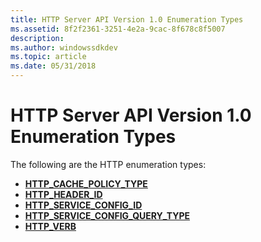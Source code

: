 ```yaml
---
title: HTTP Server API Version 1.0 Enumeration Types
ms.assetid: 8f2f2361-3251-4e2a-9cac-8f678c8f5007
description: 
ms.author: windowssdkdev
ms.topic: article
ms.date: 05/31/2018
---
```


# HTTP Server API Version 1.0 Enumeration Types

The following are the HTTP enumeration types:

-   [**HTTP\_CACHE\_POLICY\_TYPE**](/windows/desktop/api/Http/ne-http-_http_cache_policy_type)
-   [**HTTP\_HEADER\_ID**](/windows/desktop/api/Http/ne-http-_http_header_id)
-   [**HTTP\_SERVICE\_CONFIG\_ID**](/windows/desktop/api/Http/ne-http-_http_service_config_id)
-   [**HTTP\_SERVICE\_CONFIG\_QUERY\_TYPE**](/windows/desktop/api/Http/ne-http-_http_service_config_query_type)
-   [**HTTP\_VERB**](/windows/desktop/api/Http/ne-http-_http_verb)

 

 





